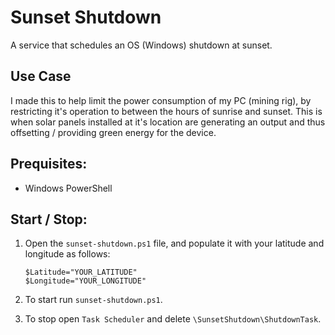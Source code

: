# Sunset Shutdown

A service that schedules an OS (Windows) shutdown at sunset.

## Use Case

I made this to help limit the power consumption of my PC (mining rig), by restricting it's operation to between the hours of sunrise and sunset. This is when solar panels installed at it's location are generating an output and thus offsetting / providing green energy for the device.

## Prequisites:

- Windows PowerShell

## Start / Stop:

1. Open the `sunset-shutdown.ps1` file, and populate it with your latitude and longitude as follows:

   ```
   $Latitude="YOUR_LATITUDE"
   $Longitude="YOUR_LONGITUDE"
   ```

2. To start run `sunset-shutdown.ps1`.
3. To stop open `Task Scheduler` and delete `\SunsetShutdown\ShutdownTask`.
